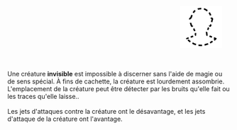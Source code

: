 <div class="warning" style='background-color:var(--bg); border-left: solid var(--title) 4px; border-radius: 4px;'>
<p style='padding:0.7em; margin-left:0.7em; display: inline-block;'>
<img src="../../Illustrations/Conditions/FinalInvisible.png" style="width:20%;  float:right; padding:0.7em">

Une créature <b>invisible</b> est impossible à discerner sans l'aide de magie ou de sens spécial. À fins de cachette, la créature est lourdement assombrie. L'emplacement de la créature peut être détecter par les bruits qu'elle fait ou les traces qu'elle laisse..<br><br>
Les jets d'attaques contre la créature ont le désavantage, et les jets d'attaque de la créature ont l'avantage.<br>
</p>
</div>
